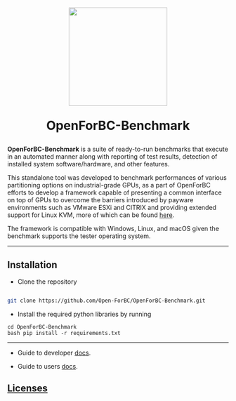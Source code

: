 <h1  align="center">

<img  src="https://i.imgur.com/l4DGFEw.png"  width="224px"/><br/>

<p>OpenForBC-Benchmark</p>

</h1>

**OpenForBC-Benchmark** is a suite of ready-to-run benchmarks that execute in an automated manner along with reporting of test results, detection of installed system software/hardware, and other features.

This standalone tool was developed to benchmark performances of various partitioning options on industrial-grade GPUs, as a part of OpenForBC efforts to develop a framework capable of presenting a common interface on top of GPUs to overcome the barriers introduced by payware environments such as VMware ESXi and CITRIX and providing extended support for Linux KVM, more of which can be found [here](https://hackmd.io/@gfronze/r1j6FIb9U).

The framework is compatible with Windows, Linux, and macOS given the benchmark supports the tester operating system.
___

## Installation

- Clone the repository

```bash

git clone https://github.com/Open-ForBC/OpenForBC-Benchmark.git

```

- Install the required python libraries by running

```
cd OpenForBC-Benchmark
bash pip install -r requirements.txt

```
___

- Guide to developer [docs](docs/developer-guide.md).

  

- Guide to users [docs](docs/user-guide.md).

  

## [Licenses](LICENSE)
